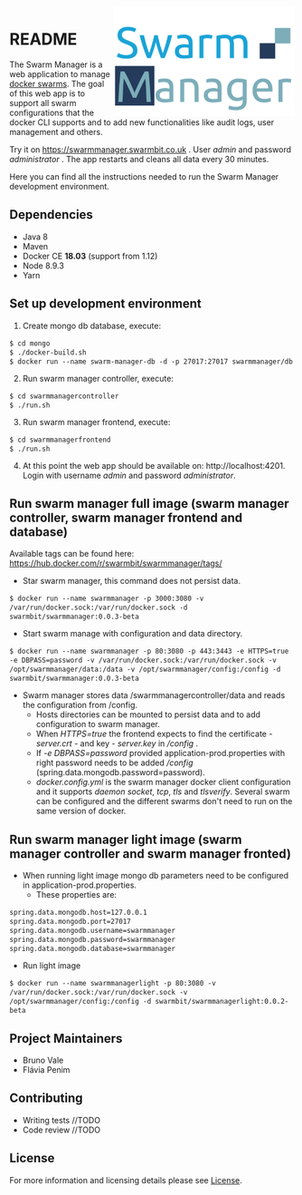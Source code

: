 
<img align="right" alt="Swarm manager logo" width="320" src="https://github.com/swarmbit/swarmmanager/blob/master/swarm-manager-logo.png">

# README

The Swarm Manager is a web application to manage [docker swarms](https://docs.docker.com/engine/swarm/). The goal of this web app is to support all swarm configurations that the docker CLI supports and to add new functionalities like audit logs, user management and others.

Try it on https://swarmmanager.swarmbit.co.uk . User *admin* and password *administrator* . The app restarts and cleans all data every 30 minutes.

Here you can find all the instructions needed to run the Swarm Manager development environment.

## Dependencies
* Java 8
* Maven
* Docker CE **18.03** (support from 1.12)
* Node 8.9.3
* Yarn

## Set up development environment
1. Create mongo db database, execute:
```
$ cd mongo
$ ./docker-build.sh
$ docker run --name swarm-manager-db -d -p 27017:27017 swarmmanager/db
```
2. Run swarm manager controller, execute:
```
$ cd swarmmanagercontroller
$ ./run.sh
```
3. Run swarm manager frontend, execute:
```
$ cd swarmmanagerfrontend
$ ./run.sh
```
4. At this point the web app should be available on: http://localhost:4201.
Login with username *admin* and password *administrator*.

## Run swarm manager full image (swarm manager controller, swarm manager frontend and database)

Available tags can be found here: https://hub.docker.com/r/swarmbit/swarmmanager/tags/
* Star swarm manager, this command does not persist data.
```
$ docker run --name swarmmanager -p 3000:3080 -v /var/run/docker.sock:/var/run/docker.sock -d swarmbit/swarmmanager:0.0.3-beta
```

* Start swarm manage with configuration and data directory.
```
$ docker run --name swarmmanager -p 80:3080 -p 443:3443 -e HTTPS=true -e DBPASS=password -v /var/run/docker.sock:/var/run/docker.sock -v /opt/swarmmanager/data:/data -v /opt/swarmmanager/config:/config -d swarmbit/swarmmanager:0.0.3-beta
```
  * Swarm manager stores data /swarmmanagercontroller/data and reads the configuration from /config.
    * Hosts directories can be mounted to persist data and to add configuration to swarm manager.
    * When *HTTPS=true* the frontend expects to find the certificate - *server.crt* - and key - *server.key* in */config* .
    * If *-e DBPASS=password* provided application-prod.properties with right password needs to be added */config* (spring.data.mongodb.password=password).
    * *docker.config.yml* is the swarm manager docker client configuration and it supports *daemon socket*, *tcp*, *tls* and *tlsverify*. Several swarm can be configured and the different swarms don't need to run on the same version of docker.


## Run swarm manager light image (swarm manager controller and swarm manager fronted)

* When running light image mongo db parameters need to be configured in application-prod.properties.
  * These properties are:
```
spring.data.mongodb.host=127.0.0.1
spring.data.mongodb.port=27017
spring.data.mongodb.username=swarmmanager
spring.data.mongodb.password=swarmmanager
spring.data.mongodb.database=swarmmanager
```
* Run light image
```
$ docker run --name swarmmanagerlight -p 80:3080 -v /var/run/docker.sock:/var/run/docker.sock -v /opt/swarmmanager/config:/config -d swarmbit/swarmmanagerlight:0.0.2-beta
```

## Project Maintainers
* Bruno Vale
* Flávia Penim

## Contributing
* Writing tests //TODO
* Code review //TODO

## License
For more information and licensing details please see [License](LICENSE.md).
